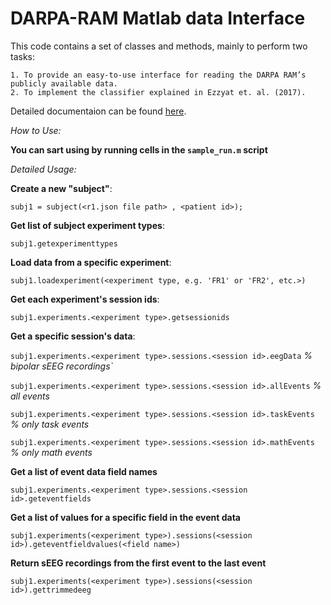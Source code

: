 # DARPA-RAM Matlab data Interface

This code contains a set of classes and methods, mainly to perform two tasks:

    1. To provide an easy-to-use interface for reading the DARPA RAM’s publicly available data.
    2. To implement the classifier explained in Ezzyat et. al. (2017).
    
Detailed documentaion can be found [here](https://github.com/kkarbasi/DARPA_RAM/tree/master/doc).

_How to Use:_

**You can sart using by running cells in the `sample_run.m` script**

_Detailed Usage:_



**Create a new "subject"**:

`subj1 = subject(<r1.json file path> , <patient id>);`


**Get list of subject experiment types**:

`subj1.getexperimenttypes`


**Load data from a specific experiment**:

`subj1.loadexperiment(<experiment type, e.g. 'FR1' or 'FR2', etc.>)`


**Get each experiment's session ids**:

`subj1.experiments.<experiment type>.getsessionids`


**Get a specific session's data**:

`subj1.experiments.<experiment type>.sessions.<session id>.eegData` _% bipolar sEEG recordings`_

`subj1.experiments.<experiment type>.sessions.<session id>.allEvents` _% all events_

`subj1.experiments.<experiment type>.sessions.<session id>.taskEvents` _% only task events_

`subj1.experiments.<experiment type>.sessions.<session id>.mathEvents` _% only math events_


**Get a list of event data field names**

`subj1.experiments.<experiment type>.sessions.<session id>.geteventfields`


**Get a list of values for a specific field in the event data**

`subj1.experiments(<experiment type>).sessions(<session id>).geteventfieldvalues(<field name>)`


**Return sEEG recordings from the first event to the last event**

`subj1.experiments(<experiment type>).sessions(<session id>).gettrimmedeeg`


